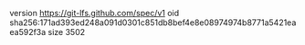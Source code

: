 version https://git-lfs.github.com/spec/v1
oid sha256:171ad393ed248a091d0301c851db8bef4e8e08974974b8771a5421eaea592f3a
size 3502
